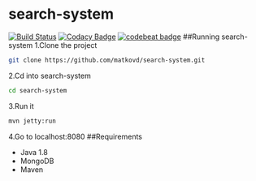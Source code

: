 # search-system
[![Build Status](https://travis-ci.org/matkovd/search-system.svg?branch=master)](https://travis-ci.org/matkovd/search-system)
[![Codacy Badge](https://api.codacy.com/project/badge/Grade/36782cd20b7b4baab023a7aaf58f3054)](https://www.codacy.com/app/daniil-matkov/search-system?utm_source=github.com&amp;utm_medium=referral&amp;utm_content=matkovd/search-system&amp;utm_campaign=Badge_Grade)
[![codebeat badge](https://codebeat.co/badges/eb935d4c-0371-4fd4-b284-ec69f20cac9b)](https://codebeat.co/projects/github-com-matkovd-search-system)
##Running search-system
1.Clone the project
```BASH
git clone https://github.com/matkovd/search-system.git
```
2.Cd into search-system
```BASH
cd search-system
```
3.Run it
```BASH
mvn jetty:run
```
4.Go to localhost:8080
##Requirements
* Java 1.8
* MongoDB
* Maven
